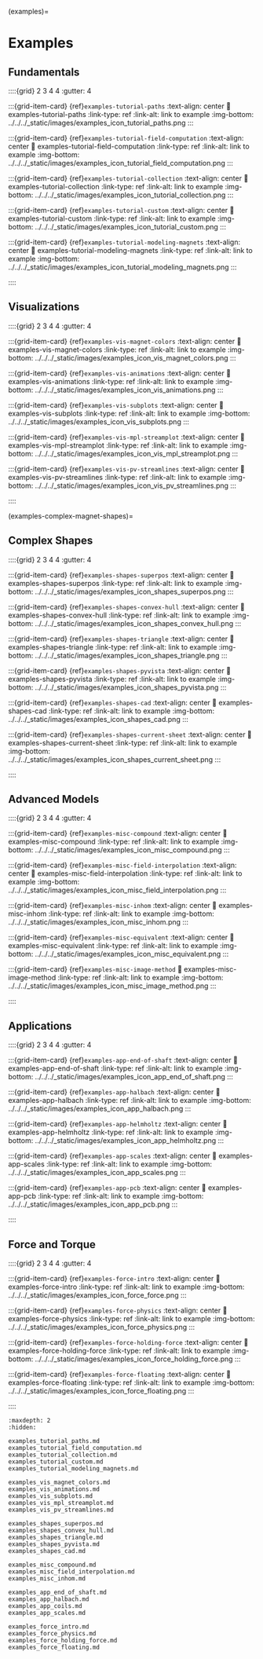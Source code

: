 (examples)=
# Examples

## Fundamentals

::::{grid} 2 3 4 4
:gutter: 4

:::{grid-item-card} {ref}`examples-tutorial-paths`
:text-align: center
:link: examples-tutorial-paths
:link-type: ref
:link-alt: link to example
:img-bottom: ../../../_static/images/examples_icon_tutorial_paths.png
:::

:::{grid-item-card} {ref}`examples-tutorial-field-computation`
:text-align: center
:link: examples-tutorial-field-computation
:link-type: ref
:link-alt: link to example
:img-bottom: ../../../_static/images/examples_icon_tutorial_field_computation.png
:::

:::{grid-item-card} {ref}`examples-tutorial-collection`
:text-align: center
:link: examples-tutorial-collection
:link-type: ref
:link-alt: link to example
:img-bottom: ../../../_static/images/examples_icon_tutorial_collection.png
:::

:::{grid-item-card} {ref}`examples-tutorial-custom`
:text-align: center
:link: examples-tutorial-custom
:link-type: ref
:link-alt: link to example
:img-bottom: ../../../_static/images/examples_icon_tutorial_custom.png
:::

:::{grid-item-card} {ref}`examples-tutorial-modeling-magnets`
:text-align: center
:link: examples-tutorial-modeling-magnets
:link-type: ref
:link-alt: link to example
:img-bottom: ../../../_static/images/examples_icon_tutorial_modeling_magnets.png
:::

::::


## Visualizations

::::{grid} 2 3 4 4
:gutter: 4

:::{grid-item-card} {ref}`examples-vis-magnet-colors`
:text-align: center
:link: examples-vis-magnet-colors
:link-type: ref
:link-alt: link to example
:img-bottom: ../../../_static/images/examples_icon_vis_magnet_colors.png
:::

:::{grid-item-card} {ref}`examples-vis-animations`
:text-align: center
:link: examples-vis-animations
:link-type: ref
:link-alt: link to example
:img-bottom: ../../../_static/images/examples_icon_vis_animations.png
:::

:::{grid-item-card} {ref}`examples-vis-subplots`
:text-align: center
:link: examples-vis-subplots
:link-type: ref
:link-alt: link to example
:img-bottom: ../../../_static/images/examples_icon_vis_subplots.png
:::

:::{grid-item-card} {ref}`examples-vis-mpl-streamplot`
:text-align: center
:link: examples-vis-mpl-streamplot
:link-type: ref
:link-alt: link to example
:img-bottom: ../../../_static/images/examples_icon_vis_mpl_streamplot.png
:::

:::{grid-item-card} {ref}`examples-vis-pv-streamlines`
:text-align: center
:link: examples-vis-pv-streamlines
:link-type: ref
:link-alt: link to example
:img-bottom: ../../../_static/images/examples_icon_vis_pv_streamlines.png
:::



::::

(examples-complex-magnet-shapes)=
## Complex Shapes

::::{grid} 2 3 4 4
:gutter: 4

:::{grid-item-card} {ref}`examples-shapes-superpos`
:text-align: center
:link: examples-shapes-superpos
:link-type: ref
:link-alt: link to example
:img-bottom: ../../../_static/images/examples_icon_shapes_superpos.png
:::

:::{grid-item-card} {ref}`examples-shapes-convex-hull`
:text-align: center
:link: examples-shapes-convex-hull
:link-type: ref
:link-alt: link to example
:img-bottom: ../../../_static/images/examples_icon_shapes_convex_hull.png
:::

:::{grid-item-card} {ref}`examples-shapes-triangle`
:text-align: center
:link: examples-shapes-triangle
:link-type: ref
:link-alt: link to example
:img-bottom: ../../../_static/images/examples_icon_shapes_triangle.png
:::

:::{grid-item-card} {ref}`examples-shapes-pyvista`
:text-align: center
:link: examples-shapes-pyvista
:link-type: ref
:link-alt: link to example
:img-bottom: ../../../_static/images/examples_icon_shapes_pyvista.png
:::

:::{grid-item-card} {ref}`examples-shapes-cad`
:text-align: center
:link: examples-shapes-cad
:link-type: ref
:link-alt: link to example
:img-bottom: ../../../_static/images/examples_icon_shapes_cad.png
:::

:::{grid-item-card} {ref}`examples-shapes-current-sheet`
:text-align: center
:link: examples-shapes-current-sheet
:link-type: ref
:link-alt: link to example
:img-bottom: ../../../_static/images/examples_icon_shapes_current_sheet.png
:::

::::


## Advanced Models

::::{grid} 2 3 4 4
:gutter: 4

:::{grid-item-card} {ref}`examples-misc-compound`
:text-align: center
:link: examples-misc-compound
:link-type: ref
:link-alt: link to example
:img-bottom: ../../../_static/images/examples_icon_misc_compound.png
:::

:::{grid-item-card} {ref}`examples-misc-field-interpolation`
:text-align: center
:link: examples-misc-field-interpolation
:link-type: ref
:link-alt: link to example
:img-bottom: ../../../_static/images/examples_icon_misc_field_interpolation.png
:::

:::{grid-item-card} {ref}`examples-misc-inhom`
:text-align: center
:link: examples-misc-inhom
:link-type: ref
:link-alt: link to example
:img-bottom: ../../../_static/images/examples_icon_misc_inhom.png
:::

:::{grid-item-card} {ref}`examples-misc-equivalent`
:text-align: center
:link: examples-misc-equivalent
:link-type: ref
:link-alt: link to example
:img-bottom: ../../../_static/images/examples_icon_misc_equivalent.png
:::

:::{grid-item-card} {ref}`examples-misc-image-method`
:link: examples-misc-image-method
:link-type: ref
:link-alt: link to example
:img-bottom: ../../../_static/images/examples_icon_misc_image_method.png
:::

::::


## Applications

::::{grid} 2 3 4 4
:gutter: 4

:::{grid-item-card} {ref}`examples-app-end-of-shaft`
:text-align: center
:link: examples-app-end-of-shaft
:link-type: ref
:link-alt: link to example
:img-bottom: ../../../_static/images/examples_icon_app_end_of_shaft.png
:::

:::{grid-item-card} {ref}`examples-app-halbach`
:text-align: center
:link: examples-app-halbach
:link-type: ref
:link-alt: link to example
:img-bottom: ../../../_static/images/examples_icon_app_halbach.png
:::

:::{grid-item-card} {ref}`examples-app-helmholtz`
:text-align: center
:link: examples-app-helmholtz
:link-type: ref
:link-alt: link to example
:img-bottom: ../../../_static/images/examples_icon_app_helmholtz.png
:::

:::{grid-item-card} {ref}`examples-app-scales`
:text-align: center
:link: examples-app-scales
:link-type: ref
:link-alt: link to example
:img-bottom: ../../../_static/images/examples_icon_app_scales.png
:::

:::{grid-item-card} {ref}`examples-app-pcb`
:text-align: center
:link: examples-app-pcb
:link-type: ref
:link-alt: link to example
:img-bottom: ../../../_static/images/examples_icon_app_pcb.png
:::

::::

## Force and Torque

::::{grid} 2 3 4 4
:gutter: 4

:::{grid-item-card} {ref}`examples-force-intro`
:text-align: center
:link: examples-force-intro
:link-type: ref
:link-alt: link to example
:img-bottom: ../../../_static/images/examples_icon_force_force.png
:::

:::{grid-item-card} {ref}`examples-force-physics`
:text-align: center
:link: examples-force-physics
:link-type: ref
:link-alt: link to example
:img-bottom: ../../../_static/images/examples_icon_force_physics.png
:::

:::{grid-item-card} {ref}`examples-force-holding-force`
:text-align: center
:link: examples-force-holding-force
:link-type: ref
:link-alt: link to example
:img-bottom: ../../../_static/images/examples_icon_force_holding_force.png
:::

:::{grid-item-card} {ref}`examples-force-floating`
:text-align: center
:link: examples-force-floating
:link-type: ref
:link-alt: link to example
:img-bottom: ../../../_static/images/examples_icon_force_floating.png
:::

::::


```{toctree}
:maxdepth: 2
:hidden:

examples_tutorial_paths.md
examples_tutorial_field_computation.md
examples_tutorial_collection.md
examples_tutorial_custom.md
examples_tutorial_modeling_magnets.md

examples_vis_magnet_colors.md
examples_vis_animations.md
examples_vis_subplots.md
examples_vis_mpl_streamplot.md
examples_vis_pv_streamlines.md

examples_shapes_superpos.md
examples_shapes_convex_hull.md
examples_shapes_triangle.md
examples_shapes_pyvista.md
examples_shapes_cad.md

examples_misc_compound.md
examples_misc_field_interpolation.md
examples_misc_inhom.md

examples_app_end_of_shaft.md
examples_app_halbach.md
examples_app_coils.md
examples_app_scales.md

examples_force_intro.md
examples_force_physics.md
examples_force_holding_force.md
examples_force_floating.md
```

